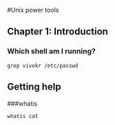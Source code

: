 #Unix power tools

## Chapter 1:  Introduction
### Which shell am I running?

````
grep vivekr /etc/passwd
````

## Getting help

###whatis
````
whatis cat
````


